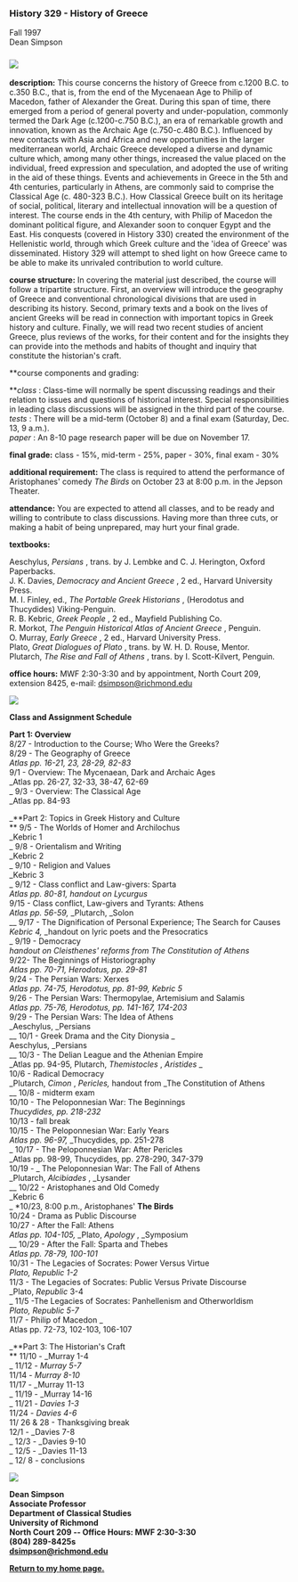 ### History 329 - History of Greece  
Fall 1997  
Dean Simpson

### ![](images/bluegraded3D.jpg)  

**description:** This course concerns the history of Greece from c.1200 B.C.
to c.350 B.C., that is, from the end of the Mycenaean Age to Philip of
Macedon, father of Alexander the Great. During this span of time, there
emerged from a period of general poverty and under-population, commonly termed
the Dark Age (c.1200-c.750 B.C.), an era of remarkable growth and innovation,
known as the Archaic Age (c.750-c.480 B.C.). Influenced by new contacts with
Asia and Africa and new opportunities in the larger mediterranean world,
Archaic Greece developed a diverse and dynamic culture which, among many other
things, increased the value placed on the individual, freed expression and
speculation, and adopted the use of writing in the aid of these things. Events
and achievements in Greece in the 5th and 4th centuries, particularly in
Athens, are commonly said to comprise the Classical Age (c. 480-323 B.C.). How
Classical Greece built on its heritage of social, political, literary and
intellectual innovation will be a question of interest. The course ends in the
4th century, with Philip of Macedon the dominant political figure, and
Alexander soon to conquer Egypt and the East. His conquests (covered in
History 330) created the environment of the Hellenistic world, through which
Greek culture and the 'idea of Greece' was disseminated. History 329 will
attempt to shed light on how Greece came to be able to make its unrivaled
contribution to world culture.  
  
**course structure:** In covering the material just described, the course will
follow a tripartite structure. First, an overview will introduce the geography
of Greece and conventional chronological divisions that are used in describing
its history. Second, primary texts and a book on the lives of ancient Greeks
will be read in connection with important topics in Greek history and culture.
Finally, we will read two recent studies of ancient Greece, plus reviews of
the works, for their content and for the insights they can provide into the
methods and habits of thought and inquiry that constitute the historian's
craft.  
  
**course components and grading:  
  
**_class_ : Class-time will normally be spent discussing readings and their
relation to issues and questions of historical interest. Special
responsibilities in leading class discussions will be assigned in the third
part of the course.  
_tests_ : There will be a mid-term (October 8) and a final exam (Saturday,
Dec. 13, 9 a.m.).  
_paper_ : An 8-10 page research paper will be due on November 17.  
  
**final grade:** class - 15%, mid-term - 25%, paper - 30%, final exam - 30%  
  
**additional requirement:** The class is required to attend the performance of
Aristophanes' comedy _The Birds_ on October 23 at 8:00 p.m. in the Jepson
Theater.  
  
**attendance:** You are expected to attend all classes, and to be ready and
willing to contribute to class discussions. Having more than three cuts, or
making a habit of being unprepared, may hurt your final grade.  
  
**textbooks:**  
  
Aeschylus, _Persians_ , trans. by J. Lembke and C. J. Herington, Oxford
Paperbacks.  
J. K. Davies, _Democracy and Ancient Greece_ , 2 ed., Harvard University
Press.  
M. I. Finley, ed., _The Portable Greek Historians_ , (Herodotus and
Thucydides) Viking-Penguin.  
R. B. Kebric, _Greek People_ , 2 ed., Mayfield Publishing Co.  
R. Morkot, _The Penguin Historical Atlas of Ancient Greece_ , Penguin.  
O. Murray, _Early Greece_ , 2 ed., Harvard University Press.  
Plato, _Great Dialogues of Plato_ , trans. by W. H. D. Rouse, Mentor.  
Plutarch, _The Rise and Fall of Athens_ , trans. by I. Scott-Kilvert, Penguin.  
  
**office hours:** MWF 2:30-3:30 and by appointment, North Court 209, extension
8425, e-mail: dsimpson@richmond.edu

![](images/bluegraded3D.jpg)

**Class and Assignment Schedule**

**Part 1: Overview**  
8/27 - Introduction to the Course; Who Were the Greeks?  
8/29 - The Geography of Greece  
_Atlas pp. 16-21, 23, 28-29, 82-83_  
9/1 - Overview: The Mycenaean, Dark and Archaic Ages  
_Atlas pp. 26-27, 32-33, 38-47, 62-69  
_ 9/3 - Overview: The Classical Age  
_Atlas pp. 84-93  
  
_**Part 2: Topics in Greek History and Culture  
** 9/5 - The Worlds of Homer and Archilochus  
_Kebric 1  
_ 9/8 - Orientalism and Writing  
_Kebric 2  
_ 9/10 - Religion and Values  
_Kebric 3  
_ 9/12 - Class conflict and Law-givers: Sparta  
_Atlas pp. 80-81,_ _handout on Lycurgus_  
9/15 - Class conflict, Law-givers and Tyrants: Athens  
_Atlas pp. 56-59,_ _Plutarch, _Solon  
__ 9/17 - The Dignification of Personal Experience; The Search for Causes  
_Kebric 4,_ _handout on lyric poets and the Presocratics  
_ 9/19 - Democracy  
_handout on Cleisthenes' reforms from _The Constitution of Athens__  
9/22- The Beginnings of Historiography  
_Atlas pp. 70-71,_ _Herodotus, pp. 29-81_  
9/24 - The Persian Wars: Xerxes  
_Atlas pp. 74-75,_ _Herodotus, pp. 81-99, Kebric 5_  
9/26 - The Persian Wars: Thermopylae, Artemisium and Salamis  
_Atlas pp. 75-76, Herodotus, pp. 141-167, 174-203_  
9/29 - The Persian Wars: The Idea of Athens  
_Aeschylus, _Persians  
__ 10/1 - Greek Drama and the City Dionysia _  
Aeschylus, _Persians  
__ 10/3 - The Delian League and the Athenian Empire  
_Atlas pp. 94-95, Plutarch, _Themistocles_ , _Aristides_ _  
10/6 - Radical Democracy  
_Plutarch, _Cimon_ , _Pericles,_ handout from _The Constitution of Athens  
__ 10/8 - midterm exam  
10/10 - The Peloponnesian War: The Beginnings  
_Thucydides, pp. 218-232_  
10/13 - fall break  
10/15 - The Peloponnesian War: Early Years  
_Atlas pp. 96-97,_ _Thucydides, pp. 251-278  
_ 10/17 - The Peloponnesian War: After Pericles  
_Atlas pp. 98-99, Thucydides, pp. 278-290, 347-379  
10/19 - _ The Peloponnesian War: The Fall of Athens  
_Plutarch, _Alcibiades_ , _Lysander  
__ 10/22 - Aristophanes and Old Comedy  
_Kebric 6  
_ *10/23, 8:00 p.m., Aristophanes' __The Birds__  
10/24 - Drama as Public Discourse  
10/27 - After the Fall: Athens  
_Atlas pp. 104-105,_ _Plato, _Apology_ , _Symposium  
__ 10/29 - After the Fall: Sparta and Thebes  
_Atlas pp. 78-79, 100-101_  
10/31 - The Legacies of Socrates: Power Versus Virtue  
_Plato, _Republic_ 1-2_  
11/3 - The Legacies of Socrates: Public Versus Private Discourse  
_Plato, _Republic_ 3-4  
_ 11/5 -The Legacies of Socrates: Panhellenism and Otherworldism  
_Plato, _Republic_ 5-7_  
11/7 - Philip of Macedon _  
Atlas pp. 72-73, 102-103, 106-107  
  
_**Part 3: The Historian's Craft  
** 11/10 - _Murray 1-4  
_ 11/12 - _Murray 5-7_  
11/14 - _Murray 8-10_  
11/17 - _Murray 11-13  
_ 11/19 - _Murray 14-16  
_ 11/21 - _Davies 1-3_  
11/24 - _Davies 4-6_  
11/ 26  & 28 - Thanksgiving break  
12/1 - _Davies 7-8  
_ 12/3 - _Davies 9-10  
_ 12/5 - _Davies 11-13  
_ 12/ 8 - conclusions

![](images/bluegraded3D.jpg)

**Dean Simpson  
Associate Professor  
Department of Classical Studies  
University of Richmond  
North Court 209 -- Office Hours: MWF 2:30-3:30  
(804) 289-8425s  
[dsimpson@richmond.edu](mailto:dsimpson@richmond.edu)**

[**Return to my home page.**](index.html)

